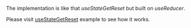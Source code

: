 The implementation is like that _useStateGetReset_ but built on _useReducer_.

Please visit [useStateGetReset](#/hooks/state/useStateGetReset) example to see how it works.